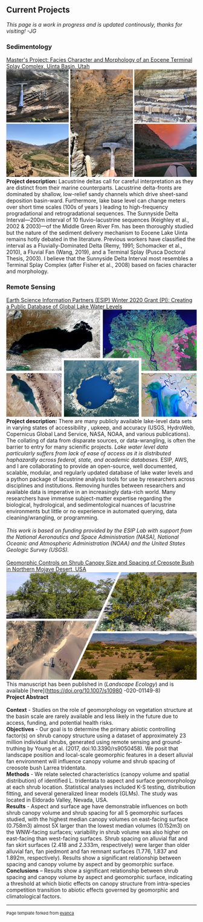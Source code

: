 ## Current Projects
_This page is a work in progress and is updated continously, thanks for visiting!
-JG_
### Sedimentology 
[Master's Project: Facies Character and Morphology of an Eocene Terminal Splay Complex, Uinta Basin, Utah](/Uinta)
<img src="images/uintachannel.jpg"/>
**Project description:** Lacustrine deltas call for careful interpretation as they are distinct from their marine
counterparts. Lacustrine delta-fronts are dominated by shallow, low-relief sandy channels which drive sheet-sand
deposition basin-ward. Furthermore, lake base level can change meters over short time scales (100s of years
) leading to high-frequency progradational and retrogradational sequences. The Sunnyside Delta Interval—200m
interval of 10 fluvio-lacustrine sequences (Keighley et al., 2002 & 2003)—of the Middle Green River Fm. has been
thoroughly studied but the nature of the sediment delivery mechanism to Eocene Lake Uinta remains hotly debated in
the literature. Previous workers have classified the interval as a Fluvially-Dominated Delta (Remy, 1991; Schomacker
 et al., 2010), a Fluvial Fan (Wang, 2019), and a Terminal Splay (Pusca Doctoral Thesis, 2003). I believe that the
 Sunnyside Delta Interval most resembles a Terminal Splay Complex (after Fisher et al., 2008) based on facies
 character and morphology.
<br>
### Remote Sensing
[Earth Science Information Partners (ESIP) Winter 2020 Grant (PI): Creating a Public Database of Global Lake Water
 Levels](/pdf/ESIP_Proposal_2020_Gearon_Fuka.pdf)
<img src="images/ESIP_Lakes_Cover.jpg"/>
**Project description:** There are many publicly available lake-level data sets in varying states of accessibility
, upkeep, and accuracy (USGS, HydroWeb, Copernicus Global Land Service, NASA, NOAA, and various publications). The
collating of data from disparate sources, or data-wrangling, is often the barrier to entry for many scienific
 projects. _Lake water level data particularly suffers from lack of ease of access as it is distributed haphazardly
 across federal, state, and academic databases._ ESIP, AWS, and I are collaborating to provide an open-source, well
 documented, scalable, modular, and regularly updated database of lake water levels and a python package of
 lacustrine analysis tools for use by researchers across disciplines and institutions. Removing hurdles between researchers and available data is imperative in an increasingly data-rich world. Many researchers have immense subject-matter expertise regarding the biological, hydrological, and sedimentological nuances of lacustrine environments but little or no experience in automated querying, data cleaning/wrangling, or programming. 
<br><br> 
_This work is based on funding provided by the ESIP Lab with support from the National Aeronautics and Space Administration (NASA), National Oceanic and Atmospheric Administration (NOAA) and the United States Geologic Survey (USGS)._
<br><br>
[Geomorphic Controls on Shrub Canopy Size and Spacing of Creosote Bush in Northern Mojave Desert, USA](https://doi.org/10.1007/s10980-020-01149-8)
<img src="images/BoulderCity.jpg"/>
This manuscript has been published in (_Landscape Ecology_) and is available [here](https://doi.org/10.1007/s10980
-020-01149-8)<br>
**Project Abstract**<br><br>
**Context** - Studies on the role of geomorphology on vegetation structure at the basin scale are rarely available
 and less likely in the future due to access, funding, and potential health risks. <br>
**Objectives** - Our goal is to determine the primary abiotic controlling factor(s) on shrub canopy structure using a dataset of approximately 23 million individual shrubs, generated using remote sensing and ground-truthing by Young et al. (2017, doi:10.3390/rs9050458). We posit that landscape position and local-scale geomorphic features in a desert alluvial fan environment will influence canopy volume and shrub spacing of creosote bush Larrea tridentata.  <br>
**Methods** - We relate selected characteristics (canopy volume and spatial distribution) of identified L. tridentata to aspect and surface geomorphology at each shrub location. Statistical analyses included K-S testing, distribution fitting, and several generalized linear models (GLMs). The study was located in Eldorado Valley, Nevada, USA. <br>
**Results** - Aspect and surface age have demonstrable influences on both shrub canopy volume and shrub spacing for
 all 5 geomorphic surfaces studied, with the highest median canopy volumes on east-facing surface (0.758m3) almost 5X
  larger than the lowest median volumes (0.152m3) on the WNW-facing surfaces; variability in shrub volume was also
   higher on east-facing than west-facing surfaces. Shrub spacing on alluvial flat and fan skirt surfaces (2.418 and
    2.333m, respectively) were larger than older alluvial fan, fan piedmont and fan remnant surfaces (1.776, 1.837 and 1.892m, respectively). Results show a significant relationship between spacing and canopy volume by aspect and by geomorphic surface. <br>
**Conclusions** – Results show a significant relationship between shrub spacing and canopy volume by aspect and geomorphic surface, indicating a threshold at which biotic effects on canopy structure from intra-species competition transition to abiotic effects governed by geomorphic and climatological factors.  

---
<p style="font-size:11px">Page template forked from <a href="https://github.com/evanca/quick-portfolio">evanca</a></p>
<!-- Remove above link if you don't want to attibute -->
